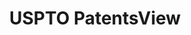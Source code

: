 ---
layout: default
bigquery: https://console.cloud.google.com/bigquery?p=patents-public-data&d=patentsview&page=dataset
citation: Attribution should be given to PatentsView for use, distribution, or derivative
  works.
code: https://github.com/CSSIP-AIR/PatentsView-Code-Snippets/
contributors: USPTO
cost: None
description: 'PatentsView includes US patent data including raw data (summaries, applications,
  pregrant applications), disambugations of inventors and assignees, and inventor
  gender estimates.  Also foreign priority data, # of figures and sheets, and government
  interest statements.'
documentation: https://patentsview.org/query/builder-faqs
last_edit: 04/07/2022, 04:56:47
location: https://patentsview.org/
maintained_by: USPTO
record_creation_timestamp: 12/2/2020 17:20:46
schema_fields:
- _371_date
- date
- disamb_assignee_id_20200630
- term_grant
- subclass
- series_code
- disclaimer_date
- attribution_status
- subgroup
- latitude
- organization
- designation
- disamb_assignee_id_20181127
- term_extension
- classification_level
- withdrawn
- text
- name
- classification_value
- classification_status
- action_date
- disamb_inventor_id_20170808
- variety
- disamb_inventor_id_20200630
- sequence
- inventor_id
- fname
- term_disclaimer
- number
- latin_name
- field_title
- name_last
- disamb_assignee_id_20191231
- disamb_inventor_id_20171003
- filename
- reldocno
- subgroup_id
- level_one
- state
- title
- disamb_assignee_id_20191008
- contract_award_number
- latlong
- county_fips
- application_id
- subclass_id
- rel_id
- subcategory_id
- disamb_inventor_id_20191008
- doc_type
- lawyer_id
- disamb_inventor_id_20200929
- disamb_assignee_id_20200331
- id
- lname
- ipc_class
- disamb_assignee_id_20200929
- country_transformed
- main_group
- disamb_inventor_id_20170307
- disamb_inventor_id_20201229
- symbol_position
- organization_id
- location_id
- mainclass_id
- lapse_of_patent
- disamb_inventor_id_20171226
- dependent
- city
- disamb_inventor_id_20181127
- sector_title
- patent_id
- rawinventor_id
- gi_statement
- publication_number
- applicant_type
- rawlocation_id
- group_id
- relkind
- disamb_inventor_id_20180528
- section
- f102_date
- state_fips
- role
- subsection_id
- abstract
- country
- category_id
- uuid
- disamb_inventor_id_20190312
- disamb_inventor_id_20191231
- disamb_inventor_id_20200331
- num
- male
- rawassignee_id
- disamb_assignee_id_20190312
- num_figures
- county
- group
- male_flag
- num_claims
- num_sheets
- deceased
- category
- level_three
- disamb_inventor_id_20190820
- citation_id
- longitude
- field_id
- status
- f371_date
- type
- ipc_version_indicator
- doctype
- level_two
- kind
- _102_date
- assignee_id
- rule_47
- section_id
- disamb_assignee_id_20190820
- exemplary
- classification_data_source
- name_first
- length
shortname: patentsview
tags:
- disambiguation
- United States
- gender
terms_of_use: Creative Commons Attribution 4.0 International License.
timeframe: 1963-1999
title: USPTO PatentsView
uuid: cf1780b1-e265-4e49-8d1d-83b9cfe0fd9a
---